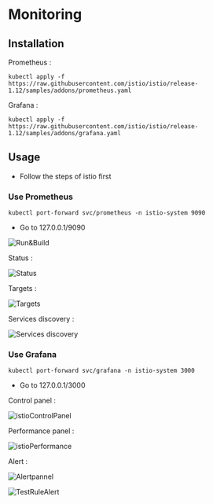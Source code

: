 # Monitoring

## Installation

Prometheus :

```
kubectl apply -f https://raw.githubusercontent.com/istio/istio/release-1.12/samples/addons/prometheus.yaml
```

Grafana :

```
kubectl apply -f https://raw.githubusercontent.com/istio/istio/release-1.12/samples/addons/grafana.yaml
```

## Usage

- Follow the steps of istio first

### Use Prometheus

```
kubectl port-forward svc/prometheus -n istio-system 9090
```

- Go to 127.0.0.1/9090

![Run&Build](/img/Run&BuildInfo.png)

Status :

![Status](/img/Status.png)

Targets :

![Targets](/img/TargetsProm.png)

Services discovery :

![Services discovery](/img/SvcDiscovery.png)

### Use Grafana

```
kubectl port-forward svc/grafana -n istio-system 3000
```

- Go to 127.0.0.1/3000

Control panel :

![istioControlPanel](/img/istioControlPanel.png)

Performance panel :

![istioPerformance](/img/istioPerformance.png)

Alert :

![Alertpannel](/img/Alertpannel.png)

![TestRuleAlert](/img/TestRuleAlert.png)


